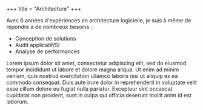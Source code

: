 +++
title = "Architecture"
+++

Avec 6 années d'expériences en architecture logicielle, je suis à même de répondre à de nombreux besoins :
- Conception de solutions
- Audit applicatif/SI
- Analyse de performances

<!--more-->

Lorem ipsum dolor sit amet, consectetur adipiscing elit, sed do eiusmod tempor incididunt ut labore et dolore magna aliqua. Ut enim ad minim veniam, quis nostrud exercitation ullamco laboris nisi ut aliquip ex ea commodo consequat. Duis aute irure dolor in reprehenderit in voluptate velit esse cillum dolore eu fugiat nulla pariatur. Excepteur sint occaecat cupidatat non proident, sunt in culpa qui officia deserunt mollit anim id est laborum.